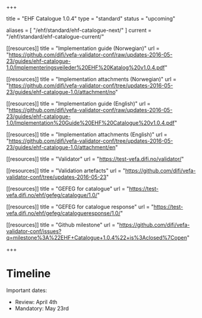 +++

title = "EHF Catalogue 1.0.4"
type = "standard"
status = "upcoming"

aliases = [ "/ehf/standard/ehf-catalogue-next/" ]
current = "/ehf/standard/ehf-catalogue-current/"

[[resources]]
title = "Implementation guide (Norwegian)"
url = "https://github.com/difi/vefa-validator-conf/raw/updates-2016-05-23/guides/ehf-catalogue-1.0/Implementeringsveileder%20EHF%20Katalog%20v1.0.4.pdf"

[[resources]]
title = "Implementation attachments (Norwegian)"
url = "https://github.com/difi/vefa-validator-conf/tree/updates-2016-05-23/guides/ehf-catalogue-1.0/attachment/no"

[[resources]]
title = "Implementation guide (English)"
url = "https://github.com/difi/vefa-validator-conf/raw/updates-2016-05-23/guides/ehf-catalogue-1.0/Implementation%20Guide%20EHF%20Catalogue%20v1.0.4.pdf"

[[resources]]
title = "Implementation attachments (English)"
url = "https://github.com/difi/vefa-validator-conf/tree/updates-2016-05-23/guides/ehf-catalogue-1.0/attachment/en"

[[resources]]
title = "Validator"
url = "https://test-vefa.difi.no/validator/"

[[resources]]
title = "Validation artefacts"
url = "https://github.com/difi/vefa-validator-conf/tree/updates-2016-05-23"

[[resources]]
title = "GEFEG for catalogue"
url = "https://test-vefa.difi.no/ehf/gefeg/catalogue/1.0/"

[[resources]]
title = "GEFEG for catalogue response"
url = "https://test-vefa.difi.no/ehf/gefeg/catalogueresponse/1.0/"

[[resources]]
title = "Github milestone"
url = "https://github.com/difi/vefa-validator-conf/issues?q=milestone%3A%22EHF+Catalogue+1.0.4%22+is%3Aclosed%7Copen"

+++

# Timeline

Important dates:

* Review: April 4th
* Mandatory: May 23rd
